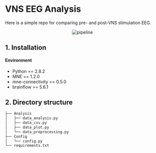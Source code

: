 # VNS EEG Analysis

Here is a simple repo for comparing pre- and post-VNS stimulation EEG.


<div align=center>

![pipeline](https://github.com/Junsu0213/VNS_EEG_Analysis/assets/128777619/8aa12089-4334-44b7-a072-08dd97663cfc)

**<Flow chart>**

</div>

## 1. Installation
#### Environment
* Python == 2.8.2
* MNE == 1.2.0
* mne-connectivity == 0.5.0
* brainflow == 5.6.1

## 2. Directory structure
```bash
├── Analysis
│   ├── data_analysis.py
│   ├── data_csv.py
│   ├── data_plot.py
│   └── data_preprocessing.py
├── Config
│   └── config.py
└── requirements.txt
```
